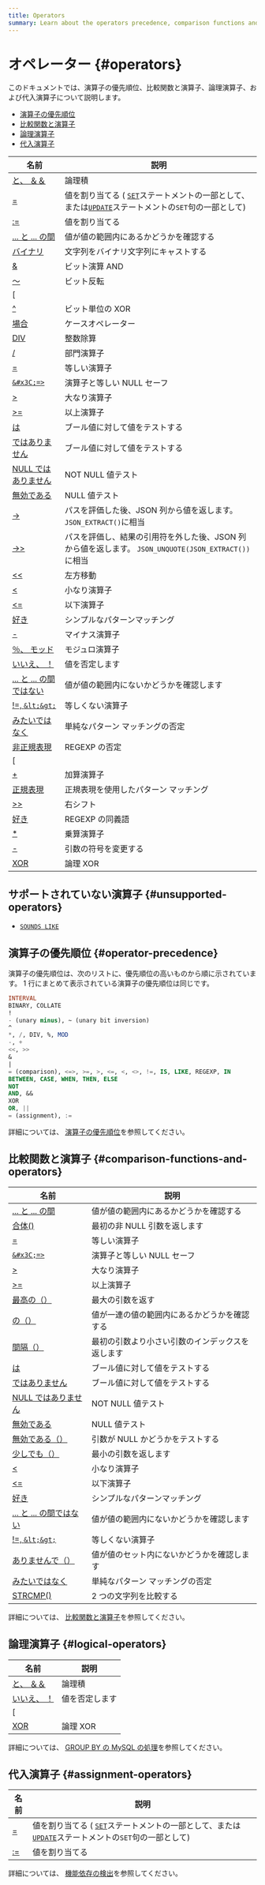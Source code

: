 ```yaml
---
title: Operators
summary: Learn about the operators precedence, comparison functions and operators, logical operators, and assignment operators.
---
```


# オペレーター {#operators}

このドキュメントでは、演算子の優先順位、比較関数と演算子、論理演算子、および代入演算子について説明します。

-   [演算子の優先順位](#operator-precedence)
-   [比較関数と演算子](#comparison-functions-and-operators)
-   [論理演算子](#logical-operators)
-   [代入演算子](#assignment-operators)

| 名前                                                                                                         | 説明                                                                                                                                                                                |
| ---------------------------------------------------------------------------------------------------------- | --------------------------------------------------------------------------------------------------------------------------------------------------------------------------------- |
| [と、 ＆＆](https://dev.mysql.com/doc/refman/5.7/en/logical-operators.html#operator_and)                       | 論理積                                                                                                                                                                               |
| [=](https://dev.mysql.com/doc/refman/5.7/en/assignment-operators.html#operator_assign-equal)               | 値を割り当てる ( [`SET`](https://dev.mysql.com/doc/refman/5.7/en/set-variable.html)ステートメントの一部として、または[`UPDATE`](https://dev.mysql.com/doc/refman/5.7/en/update.html)ステートメントの`SET`句の一部として) |
| [:=](https://dev.mysql.com/doc/refman/5.7/en/assignment-operators.html#operator_assign-value)              | 値を割り当てる                                                                                                                                                                           |
| [... と ... の間](https://dev.mysql.com/doc/refman/5.7/en/comparison-operators.html#operator_between)         | 値が値の範囲内にあるかどうかを確認する                                                                                                                                                               |
| [バイナリ](https://dev.mysql.com/doc/refman/5.7/en/cast-functions.html#operator_binary)                        | 文字列をバイナリ文字列にキャストする                                                                                                                                                                |
| [&amp;](https://dev.mysql.com/doc/refman/5.7/en/bit-functions.html#operator_bitwise-and)                   | ビット演算 AND                                                                                                                                                                         |
| [〜](https://dev.mysql.com/doc/refman/5.7/en/bit-functions.html#operator_bitwise-invert)                    | ビット反転                                                                                                                                                                             |
| [| |](https://dev.mysql.com/doc/refman/5.7/en/bit-functions.html#operator_bitwise-or)                      | ビットごとの OR                                                                                                                                                                         |
| [^](https://dev.mysql.com/doc/refman/5.7/en/bit-functions.html#operator_bitwise-xor)                       | ビット単位の XOR                                                                                                                                                                        |
| [場合](https://dev.mysql.com/doc/refman/5.7/en/flow-control-functions.html#operator_case)                    | ケースオペレーター                                                                                                                                                                         |
| [DIV](https://dev.mysql.com/doc/refman/5.7/en/arithmetic-functions.html#operator_div)                      | 整数除算                                                                                                                                                                              |
| [/](https://dev.mysql.com/doc/refman/5.7/en/arithmetic-functions.html#operator_divide)                     | 部門演算子                                                                                                                                                                             |
| [=](https://dev.mysql.com/doc/refman/5.7/en/comparison-operators.html#operator_equal)                      | 等しい演算子                                                                                                                                                                            |
| [`&#x3C;=>`](https://dev.mysql.com/doc/refman/5.7/en/comparison-operators.html#operator_equal-to)          | 演算子と等しい NULL セーフ                                                                                                                                                                  |
| [&gt;](https://dev.mysql.com/doc/refman/5.7/en/comparison-operators.html#operator_greater-than)            | 大なり演算子                                                                                                                                                                            |
| [&gt;=](https://dev.mysql.com/doc/refman/5.7/en/comparison-operators.html#operator_greater-than-or-equal)  | 以上演算子                                                                                                                                                                             |
| [は](https://dev.mysql.com/doc/refman/5.7/en/comparison-operators.html#operator_is)                         | ブール値に対して値をテストする                                                                                                                                                                   |
| [ではありません](https://dev.mysql.com/doc/refman/5.7/en/comparison-operators.html#operator_is-not)               | ブール値に対して値をテストする                                                                                                                                                                   |
| [NULL ではありません](https://dev.mysql.com/doc/refman/5.7/en/comparison-operators.html#operator_is-not-null)     | NOT NULL 値テスト                                                                                                                                                                     |
| [無効である](https://dev.mysql.com/doc/refman/5.7/en/comparison-operators.html#operator_is-null)                | NULL 値テスト                                                                                                                                                                         |
| [-&gt;](https://dev.mysql.com/doc/refman/5.7/en/json-search-functions.html#operator_json-column-path)      | パスを評価した後、JSON 列から値を返します。 `JSON_EXTRACT()`に相当                                                                                                                                      |
| [-&gt;&gt;](https://dev.mysql.com/doc/refman/5.7/en/json-search-functions.html#operator_json-inline-path)  | パスを評価し、結果の引用符を外した後、JSON 列から値を返します。 `JSON_UNQUOTE(JSON_EXTRACT())`に相当                                                                                                              |
| [&lt;&lt;](https://dev.mysql.com/doc/refman/5.7/en/bit-functions.html#operator_left-shift)                 | 左方移動                                                                                                                                                                              |
| [&lt;](https://dev.mysql.com/doc/refman/5.7/en/comparison-operators.html#operator_less-than)               | 小なり演算子                                                                                                                                                                            |
| [&lt;=](https://dev.mysql.com/doc/refman/5.7/en/comparison-operators.html#operator_less-than-or-equal)     | 以下演算子                                                                                                                                                                             |
| [好き](https://dev.mysql.com/doc/refman/5.7/en/string-comparison-functions.html#operator_like)               | シンプルなパターンマッチング                                                                                                                                                                    |
| [-](https://dev.mysql.com/doc/refman/5.7/en/arithmetic-functions.html#operator_minus)                      | マイナス演算子                                                                                                                                                                           |
| [％、 モッド](https://dev.mysql.com/doc/refman/5.7/en/arithmetic-functions.html#operator_mod)                   | モジュロ演算子                                                                                                                                                                           |
| [いいえ、 ！](https://dev.mysql.com/doc/refman/5.7/en/logical-operators.html#operator_not)                      | 値を否定します                                                                                                                                                                           |
| [... と ... の間ではない](https://dev.mysql.com/doc/refman/5.7/en/comparison-operators.html#operator_not-between) | 値が値の範囲内にないかどうかを確認します                                                                                                                                                              |
| [!=, `&lt;&gt;`](https://dev.mysql.com/doc/refman/5.7/en/comparison-operators.html#operator_not-equal)     | 等しくない演算子                                                                                                                                                                          |
| [みたいではなく](https://dev.mysql.com/doc/refman/5.7/en/string-comparison-functions.html#operator_not-like)      | 単純なパターン マッチングの否定                                                                                                                                                                  |
| [非正規表現](https://dev.mysql.com/doc/refman/5.7/en/regexp.html#operator_not-regexp)                           | REGEXP の否定                                                                                                                                                                        |
| [||、または](https://dev.mysql.com/doc/refman/5.7/en/logical-operators.html#operator_or)                       | 論理和                                                                                                                                                                               |
| [+](https://dev.mysql.com/doc/refman/5.7/en/arithmetic-functions.html#operator_plus)                       | 加算演算子                                                                                                                                                                             |
| [正規表現](https://dev.mysql.com/doc/refman/5.7/en/regexp.html#operator_regexp)                                | 正規表現を使用したパターン マッチング                                                                                                                                                               |
| [&gt;&gt;](https://dev.mysql.com/doc/refman/5.7/en/bit-functions.html#operator_right-shift)                | 右シフト                                                                                                                                                                              |
| [好き](https://dev.mysql.com/doc/refman/5.7/en/regexp.html#operator_regexp)                                  | REGEXP の同義語                                                                                                                                                                       |
| [*](https://dev.mysql.com/doc/refman/5.7/en/arithmetic-functions.html#operator_times)                      | 乗算演算子                                                                                                                                                                             |
| [-](https://dev.mysql.com/doc/refman/5.7/en/arithmetic-functions.html#operator_unary-minus)                | 引数の符号を変更する                                                                                                                                                                        |
| [XOR](https://dev.mysql.com/doc/refman/5.7/en/logical-operators.html#operator_xor)                         | 論理 XOR                                                                                                                                                                            |

## サポートされていない演算子 {#unsupported-operators}

-   [`SOUNDS LIKE`](https://dev.mysql.com/doc/refman/5.7/en/string-functions.html#operator_sounds-like)

## 演算子の優先順位 {#operator-precedence}

演算子の優先順位は、次のリストに、優先順位の高いものから順に示されています。 1 行にまとめて表示されている演算子の優先順位は同じです。

```sql
INTERVAL
BINARY, COLLATE
!
- (unary minus), ~ (unary bit inversion)
^
*, /, DIV, %, MOD
-, +
<<, >>
&
|
= (comparison), <=>, >=, >, <=, <, <>, !=, IS, LIKE, REGEXP, IN
BETWEEN, CASE, WHEN, THEN, ELSE
NOT
AND, &&
XOR
OR, ||
= (assignment), :=
```

詳細については、 [演算子の優先順位](https://dev.mysql.com/doc/refman/5.7/en/operator-precedence.html)を参照してください。

## 比較関数と演算子 {#comparison-functions-and-operators}

| 名前                                                                                                         | 説明                       |
| ---------------------------------------------------------------------------------------------------------- | ------------------------ |
| [... と ... の間](https://dev.mysql.com/doc/refman/5.7/en/comparison-operators.html#operator_between)         | 値が値の範囲内にあるかどうかを確認する      |
| [合体()](https://dev.mysql.com/doc/refman/5.7/en/comparison-operators.html#function_coalesce)                | 最初の非 NULL 引数を返します        |
| [=](https://dev.mysql.com/doc/refman/5.7/en/comparison-operators.html#operator_equal)                      | 等しい演算子                   |
| [`&#x3C;=>`](https://dev.mysql.com/doc/refman/5.7/en/comparison-operators.html#operator_equal-to)          | 演算子と等しい NULL セーフ         |
| [&gt;](https://dev.mysql.com/doc/refman/5.7/en/comparison-operators.html#operator_greater-than)            | 大なり演算子                   |
| [&gt;=](https://dev.mysql.com/doc/refman/5.7/en/comparison-operators.html#operator_greater-than-or-equal)  | 以上演算子                    |
| [最高の（）](https://dev.mysql.com/doc/refman/5.7/en/comparison-operators.html#function_greatest)               | 最大の引数を返す                 |
| [の（）](https://dev.mysql.com/doc/refman/5.7/en/comparison-operators.html#operator_in)                       | 値が一連の値の範囲内にあるかどうかを確認する   |
| [間隔（）](https://dev.mysql.com/doc/refman/5.7/en/comparison-operators.html#function_interval)                | 最初の引数より小さい引数のインデックスを返します |
| [は](https://dev.mysql.com/doc/refman/5.7/en/comparison-operators.html#operator_is)                         | ブール値に対して値をテストする          |
| [ではありません](https://dev.mysql.com/doc/refman/5.7/en/comparison-operators.html#operator_is-not)               | ブール値に対して値をテストする          |
| [NULL ではありません](https://dev.mysql.com/doc/refman/5.7/en/comparison-operators.html#operator_is-not-null)     | NOT NULL 値テスト            |
| [無効である](https://dev.mysql.com/doc/refman/5.7/en/comparison-operators.html#operator_is-null)                | NULL 値テスト                |
| [無効である（）](https://dev.mysql.com/doc/refman/5.7/en/comparison-operators.html#function_isnull)               | 引数が NULL かどうかをテストする      |
| [少しでも（）](https://dev.mysql.com/doc/refman/5.7/en/comparison-operators.html#function_least)                 | 最小の引数を返します               |
| [&lt;](https://dev.mysql.com/doc/refman/5.7/en/comparison-operators.html#operator_less-than)               | 小なり演算子                   |
| [&lt;=](https://dev.mysql.com/doc/refman/5.7/en/comparison-operators.html#operator_less-than-or-equal)     | 以下演算子                    |
| [好き](https://dev.mysql.com/doc/refman/5.7/en/string-comparison-functions.html#operator_like)               | シンプルなパターンマッチング           |
| [... と ... の間ではない](https://dev.mysql.com/doc/refman/5.7/en/comparison-operators.html#operator_not-between) | 値が値の範囲内にないかどうかを確認します     |
| [!=, `&lt;&gt;`](https://dev.mysql.com/doc/refman/5.7/en/comparison-operators.html#operator_not-equal)     | 等しくない演算子                 |
| [ありませんで（）](https://dev.mysql.com/doc/refman/5.7/en/comparison-operators.html#operator_not-in)              | 値が値のセット内にないかどうかを確認します    |
| [みたいではなく](https://dev.mysql.com/doc/refman/5.7/en/string-comparison-functions.html#operator_not-like)      | 単純なパターン マッチングの否定         |
| [STRCMP()](https://dev.mysql.com/doc/refman/5.7/en/string-comparison-functions.html#function_strcmp)       | 2 つの文字列を比較する             |

詳細については、 [比較関数と演算子](https://dev.mysql.com/doc/refman/5.7/en/comparison-operators.html)を参照してください。

## 論理演算子 {#logical-operators}

| 名前                                                                                    | 説明      |
| ------------------------------------------------------------------------------------- | ------- |
| [と、 ＆＆](https://dev.mysql.com/doc/refman/5.7/en/logical-operators.html#operator_and)  | 論理積     |
| [いいえ、 ！](https://dev.mysql.com/doc/refman/5.7/en/logical-operators.html#operator_not) | 値を否定します |
| [||、または](https://dev.mysql.com/doc/refman/5.7/en/logical-operators.html#operator_or)  | 論理和     |
| [XOR](https://dev.mysql.com/doc/refman/5.7/en/logical-operators.html#operator_xor)    | 論理 XOR  |

詳細については、 [GROUP BY の MySQL の処理](https://dev.mysql.com/doc/refman/5.7/en/group-by-handling.html)を参照してください。

## 代入演算子 {#assignment-operators}

| 名前                                                                                            | 説明                                                                                                                                                                                |
| --------------------------------------------------------------------------------------------- | --------------------------------------------------------------------------------------------------------------------------------------------------------------------------------- |
| [=](https://dev.mysql.com/doc/refman/5.7/en/assignment-operators.html#operator_assign-equal)  | 値を割り当てる ( [`SET`](https://dev.mysql.com/doc/refman/5.7/en/set-variable.html)ステートメントの一部として、または[`UPDATE`](https://dev.mysql.com/doc/refman/5.7/en/update.html)ステートメントの`SET`句の一部として) |
| [:=](https://dev.mysql.com/doc/refman/5.7/en/assignment-operators.html#operator_assign-value) | 値を割り当てる                                                                                                                                                                           |

詳細については、 [機能依存の検出](https://dev.mysql.com/doc/refman/5.7/en/group-by-functional-dependence.html)を参照してください。
